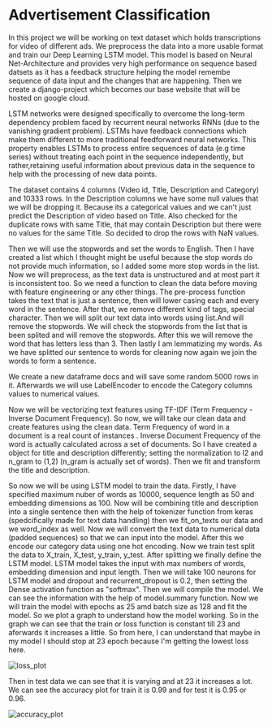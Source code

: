 # Advertisement Classification


In this project we will be working on text dataset which holds transcriptions for video of different ads. We preprocess the data into a more usable format and train our Deep Learning LSTM model. This model is based on Neural Net-Architecture and provides very high performance on sequence based datsets as it has a feedback structure helping the model remembe sequence of data input and the changes that are happening. Then we create a django-project which becomes our base website that will be hosted on google cloud.

LSTM networks were designed specifically to overcome the long-term dependency problem faced by recurrent neural networks RNNs (due to the vanishing gradient problem). LSTMs have feedback connections which make them different to more traditional feedforward neural networks. This property enables LSTMs to process entire sequences of data (e.g time series) without treating each point in the sequence independently, but rather,retaining useful information about previous data in the sequence to help with the processing of new data points.

The dataset contains 4 columns (Video id, Title, Description and Category) and 10333 rows.
In the Description columns we have some null values that we will be dropping it. Because its a categorical values and we can't just predict the Description of video based on Title. Also checked for the duplicate rows with same Title, that may contain Description but there were no values for the same Title. So decided to drop the rows with NaN values.

Then we will use the stopwords and set the words to English. Then I have created a list which I thought might be useful because the stop words do not provide much information, so I added some more stop words in the list.
Now we will preprocess, as the text data is unstructured and at most part it is inconsistent too. So we need a function to clean the data before moving with feature engineering or any other things. The pre-process function takes the text that is just a sentence, then will lower casing each and every word in the sentence. After that, we remove different kind of tags, special character. Then we will split our text data into words using list.And will remove the stopwords. We will check the stopwords from the list that is been splited and will remove the stopwords. After this we will remove the word that has letters less than 3. Then lastly I am lemmatizing my words. As we have splitted our sentence to words for cleaning now again we join the words to form a sentence.

We create a new dataframe docs and will save some random 5000 rows in it.
Afterwards we will use LabelEncoder to encode the Category columns values to numerical values.

Now we will be vectorizing text features using TF-IDF (Term Frequency - Inverse Document Frequency). So now, we will take our clean data and create features using the clean data. Term Frequency of word in a document  is a real count of instances . Inverse Document Frequency of the word is actually calculated across a set of documents. So I have created a object for title and description differently; setting the normalization to l2 and n_gram to (1,2) (n_gram is actually set of words). Then we fit and transform the title and description.

So now we will be using LSTM model to train the data. Firstly, I have specified maximum nuber of words as 10000, sequence length as 50 and embedding dimensions as 100. Now will be combining title and description into a single sentence then with the help of tokenizer function from keras (spedcifically made for text data handling) then we fit_on_texts our data and we word_index as well. Now we will convert the text data to numerical data (padded sequences) so that we can input into the model. After this we encode our category data using one hot encoding.
Now we train test split the data to X_train, X_test, y_train, y_test.
After splitting we finally define the LSTM model. LSTM model takes the input with max numbers of words, embedding dimension and input length. Then we will take 100 neurons for LSTM model and dropout and recurrent_dropout is 0.2, then setting the Dense activation function as "softmax". Then we will compile the model. We can see the information with the help of model.summary function. 
Now we will train the model with epochs as 25 amd batch size as 128 and fit the model. So we plot a graph to understand how the model working. So in the graph we can see that the train or loss function is constant till 23 and aferwards it increases a little. So from here, I can understand that maybe in my model I should stop at 23 epoch because I'm getting the lowest loss here. 

![loss_plot](https://user-images.githubusercontent.com/67755812/203398662-ae8ec687-a6d9-478f-aa71-cf847475ae6a.png)


Then in test data we can see that it is varying and at 23 it increases a lot. We can see the accuracy plot for train it is 0.99 and for test it is 0.95 or 0.96. 

![accuracy_plot](https://user-images.githubusercontent.com/67755812/203398687-1b7be4be-8d80-4923-bc81-f06bc71b825c.png)
